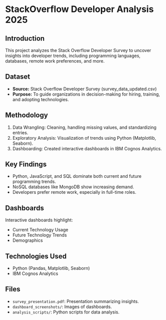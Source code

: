 # StackOverflow Developer Analysis 2025

## Introduction
This project analyzes the Stack Overflow Developer Survey to uncover insights into developer trends, including programming languages, databases, remote work preferences, and more.

## Dataset
- **Source:** Stack Overflow Developer Survey (survey_data_updated.csv)
- **Purpose:** To guide organizations in decision-making for hiring, training, and adopting technologies.

## Methodology
1. Data Wrangling: Cleaning, handling missing values, and standardizing entries.
2. Exploratory Analysis: Visualization of trends using Python (Matplotlib, Seaborn).
3. Dashboarding: Created interactive dashboards in IBM Cognos Analytics.

## Key Findings
- Python, JavaScript, and SQL dominate both current and future programming trends.
- NoSQL databases like MongoDB show increasing demand.
- Developers prefer remote work, especially in full-time roles.

## Dashboards
Interactive dashboards highlight:
- Current Technology Usage
- Future Technology Trends
- Demographics

## Technologies Used
- Python (Pandas, Matplotlib, Seaborn)
- IBM Cognos Analytics

## Files
- `survey_presentation.pdf`: Presentation summarizing insights.
- `dashboard_screenshots/`: Images of dashboards.
- `analysis_scripts/`: Python scripts for data analysis.



